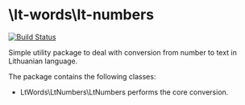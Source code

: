 # \lt-words\lt-numbers

[![Build Status](https://travis-ci.org/davidsanchezcrespillo/LtNumbers.svg?branch=master)](https://travis-ci.org/davidsanchezcrespillo/LtNumbers)

Simple utility package to deal with conversion from number to text in Lithuanian language.

The package contains the following classes:

* LtWords\LtNumbers\LtNumbers performs the core conversion.

